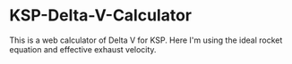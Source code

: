 # KSP-Delta-V-Calculator
This is a web calculator of Delta V for KSP. Here I'm using the ideal rocket equation and effective exhaust velocity. 
